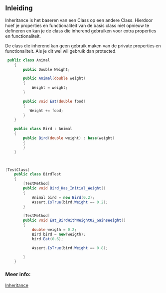 ## Inleiding

Inheritance is het baseren van een Class op een andere Class.
Hierdoor hoef je properties en functionaliteit van de basis class niet opnieuw te defineren en kan je de class die inherend gebruiken voor extra properties en functionaliteit. 

De class die inherend kan geen gebruik maken van de private properties en functionaliteit.
Als je dit wel wil gebruik dan protected.


```c#
 public class Animal
    {
        public Double Weight;

        public Animal(double weight)
        {
            Weight = weight;
        }

        public void Eat(double food)
        {
           Weight += food;
        }
    }

    public class Bird : Animal
    {
        public Bird(double weight) : base(weight)
        {
        }
    }



[TestClass]
    public class BirdTest
    {
        [TestMethod]
        public void Bird_Has_Initial_Weight()
        {
            Animal bird = new Bird(0.2);
            Assert.IsTrue(bird.Weight == 0.2);
        }

        [TestMethod]
        public void Eat_BirdWithWeight02_GainsWeight()
        {
            double weigth = 0.2;
            Bird bird = new(weigth);
            bird.Eat(0.6);

            Assert.IsTrue(bird.Weight == 0.8);

        }
    }

```


### Meer info:
[Inheritance](https://learn.microsoft.com/en-us/dotnet/csharp/fundamentals/object-oriented/inheritance)